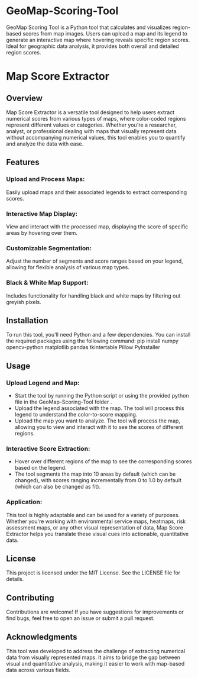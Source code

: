 # GeoMap-Scoring-Tool
GeoMap Scoring Tool is a Python tool that calculates and visualizes region-based scores from map images. Users can upload a map and its legend to generate an interactive map where hovering reveals specific region scores. Ideal for geographic data analysis, it provides both overall and detailed region scores.

# Map Score Extractor
## Overview
Map Score Extractor is a versatile tool designed to help users extract numerical scores from various types of maps, where color-coded regions represent different values or categories. Whether you're a researcher, analyst, or professional dealing with maps that visually represent data without accompanying numerical values, this tool enables you to quantify and analyze the data with ease.

## Features
### Upload and Process Maps:
Easily upload maps and their associated legends to extract corresponding scores.
### Interactive Map Display: 
View and interact with the processed map, displaying the score of specific areas by hovering over them.
### Customizable Segmentation: 
Adjust the number of segments and score ranges based on your legend, allowing for flexible analysis of various map types.
### Black & White Map Support: 
Includes functionality for handling black and white maps by filtering out greyish pixels.

## Installation
To run this tool, you'll need Python and a few dependencies. You can install the required packages using the following command:
pip install numpy opencv-python matplotlib pandas tkintertable Pillow PyInstaller

## Usage
### Upload Legend and Map:

- Start the tool by running the Python script or using the provided python file in the GeoMap-Scoring-Tool folder .
- Upload the legend associated with the map. The tool will process this legend to understand the color-to-score mapping.
- Upload the map you want to analyze. The tool will process the map, allowing you to view and interact with it to see the scores of different regions.
  
### Interactive Score Extraction:

- Hover over different regions of the map to see the corresponding scores based on the legend.
- The tool segments the map into 10 areas by default (which can be changed), with scores ranging incrementally from 0 to 1.0 by default (which can also be changed as fit).
  
### Application:

This tool is highly adaptable and can be used for a variety of purposes. Whether you're working with environmental service maps, heatmaps, risk assessment maps, or any other visual representation of data, Map Score Extractor helps you translate these visual cues into actionable, quantitative data.

## License
This project is licensed under the MIT License. See the LICENSE file for details.

## Contributing
Contributions are welcome! If you have suggestions for improvements or find bugs, feel free to open an issue or submit a pull request.

## Acknowledgments
This tool was developed to address the challenge of extracting numerical data from visually represented maps. It aims to bridge the gap between visual and quantitative analysis, making it easier to work with map-based data across various fields.
